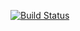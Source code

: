 [![Build Status](https://travis-ci.com/Frederiket1912/ca1-w1.svg?branch=master)](https://travis-ci.com/Frederiket1912/ca1-w1)

